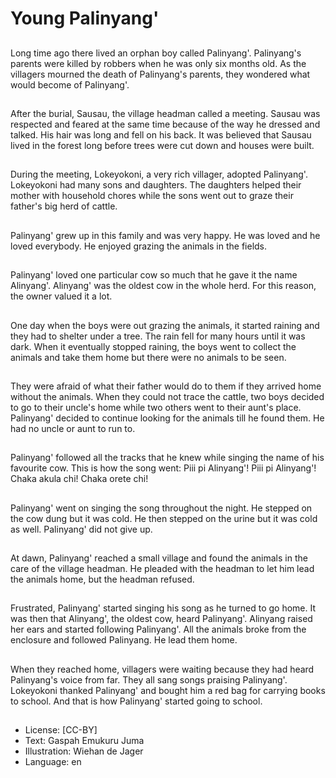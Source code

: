 # Young Palinyang'

##
Long time ago there lived an orphan
boy called Palinyang'.
Palinyang's parents were killed by
robbers when he was only six
months old.
As the villagers mourned the death
of Palinyang's parents, they
wondered what would become of
Palinyang'.

##
After the burial, Sausau, the village
headman called a meeting.
Sausau was respected and feared at
the same time because of the way
he dressed and talked. His hair was
long and fell on his back.
It was believed that Sausau lived in
the forest long before trees were
cut down and houses were built.

##
During the meeting, Lokeyokoni, a
very rich villager, adopted
Palinyang'.
Lokeyokoni had many sons and
daughters. The daughters helped
their mother with household chores
while the sons went out to graze
their father's big herd of cattle.

##
Palinyang' grew up in this family
and was very happy.
He was loved and he loved
everybody.
He enjoyed grazing the animals in
the fields.

##
Palinyang' loved one particular cow
so much that he gave it the name
Alinyang'.
Alinyang' was the oldest cow in the
whole herd. For this reason, the
owner valued it a lot.

##
One day when the boys were out
grazing the animals, it started
raining and they had to shelter
under a tree.
The rain fell for many hours until it
was dark.
When it eventually stopped raining,
the boys went to collect the animals
and take them home but there were
no animals to be seen.

##
They were afraid of what their
father would do to them if they
arrived home without the animals.
When they could not trace the
cattle, two boys decided to go to
their uncle's home while two others
went to their aunt's place.
Palinyang' decided to continue
looking for the animals till he found
them. He had no uncle or aunt to
run to.

##
Palinyang' followed all the tracks
that he knew while singing the
name of his favourite cow.
This is how the song went:
Piii pi Alinyang'!
Piii pi Alinyang'!
Chaka akula chi!
Chaka orete chi!

##
Palinyang' went on singing the song
throughout the night.
He stepped on the cow dung but it
was cold.
He then stepped on the urine but it
was cold as well. Palinyang' did not
give up.

##
At dawn, Palinyang' reached a small
village and found the animals in the
care of the village headman. He
pleaded with the headman to let
him lead the animals home, but the
headman refused.

##
Frustrated, Palinyang' started
singing his song as he turned to go
home.
It was then that Alinyang', the
oldest cow, heard Palinyang'.
Alinyang raised her ears and started
following Palinyang'.
All the animals broke from the
enclosure and followed Palinyang.
He lead them home.

##
When they reached home, villagers were waiting
because they had heard Palinyang's voice from far.
They all sang songs praising Palinyang'.
Lokeyokoni thanked Palinyang' and bought him a red
bag for carrying books to school.
And that is how Palinyang' started going to school.

##
* License: [CC-BY]
* Text: Gaspah Emukuru Juma
* Illustration: Wiehan de Jager
* Language: en
